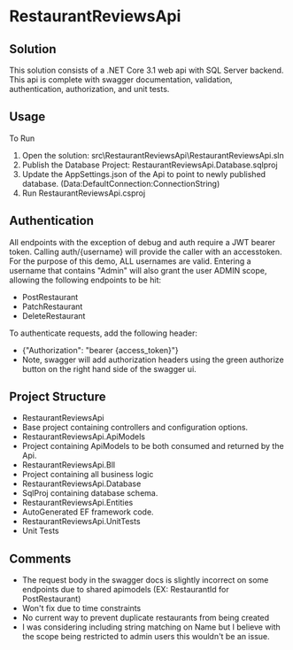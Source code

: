 RestaurantReviewsApi
=================

Solution
--------------
This solution consists of a .NET Core 3.1 web api with SQL Server backend.
This api is complete with swagger documentation, validation, authentication, authorization, and unit tests. 

Usage
--------------
To Run
1. Open the solution: src\RestaurantReviewsApi\RestaurantReviewsApi.sln
2. Publish the Database Project: RestaurantReviewsApi.Database.sqlproj
3. Update the AppSettings.json of the Api to point to newly published database. (Data:DefaultConnection:ConnectionString)
4. Run RestaurantReviewsApi.csproj

Authentication
--------------
All endpoints with the exception of debug and auth require a JWT bearer token.
Calling auth/{username} will provide the caller with an accesstoken.
For the purpose of this demo, ALL usernames are valid. 
Entering a username that contains "Admin" will also grant the user ADMIN scope, allowing the following endpoints to be hit:
- PostRestaurant
- PatchRestaurant
- DeleteRestaurant

To authenticate requests, add the following header:
- {"Authorization": "bearer {access_token}"}
- Note, swagger will add authorization headers using the green authorize button on the right hand side of the swagger ui.

Project Structure
--------------
- RestaurantReviewsApi
 - Base project containing controllers and configuration options.
- RestaurantReviewsApi.ApiModels
 - Project containing ApiModels to be both consumed and returned by the Api.
- RestaurantReviewsApi.Bll
 - Project containing all business logic
- RestaurantReviewsApi.Database
 - SqlProj containing database schema.
- RestaurantReviewsApi.Entities
 - AutoGenerated EF framework code.
- RestaurantReviewsApi.UnitTests
 - Unit Tests

Comments
--------------
- The request body in the swagger docs is slightly incorrect on some endpoints due to shared apimodels (EX: RestaurantId for PostRestaurant)
 - Won't fix due to time constraints
- No current way to prevent duplicate restaurants from being created
 - I was considering including string matching on Name but I believe with the scope being restricted to admin users this wouldn't be an issue.